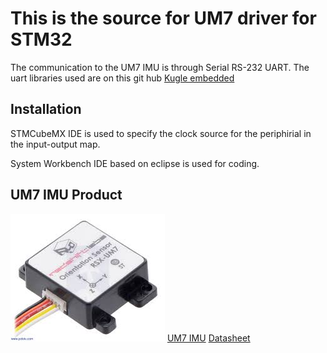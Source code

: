 # This is the source for UM7 driver for STM32

The communication to the UM7 IMU is through Serial RS-232 UART. The uart libraries used are on this git hub [Kugle embedded](https://github.com/mindThomas/Kugle-Embedded)
## Installation 

STMCubeMX IDE is used to specify the clock source for the periphirial in the input-output map. 

System Workbench IDE based on eclipse is used for coding. 

## UM7 IMU Product

![Screenshot](UM7.jpeg)
[UM7 IMU](https://redshiftlabs.com.au/product/um7-lt-orientation-sensor/)
[Datasheet](https://redshiftlabs.com.au/wp-content/uploads/2018/02/um7_datasheet_v1-6_10.1.2016.pdf)
